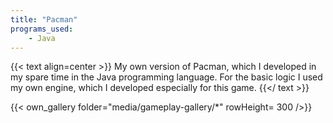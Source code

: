 ```yaml
---
title: "Pacman"
programs_used:
    - Java
---
```


{{< text align=center >}}
My own version of Pacman, which I developed in my spare time in the Java programming language. For the basic logic I used my own engine, which I developed especially for this game.
{{</ text >}}

{{< own_gallery folder="media/gameplay-gallery/*" rowHeight= 300 />}}
